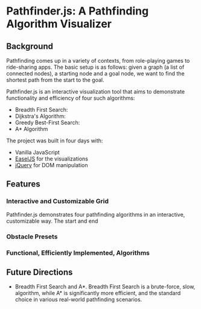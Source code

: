 # Pathfinder.js: A Pathfinding Algorithm Visualizer

## Background
Pathfinding comes up in a variety of contexts, from role-playing games to ride-sharing apps.
The basic setup is as follows: given a graph (a list of connected nodes), a
starting node and a goal node, we want to find the shortest path from the start
to the goal.

Pathfinder.js is an interactive visualization tool that aims to demonstrate
functionality and efficiency of four such algorithms:
  * Breadth First Search:
  * Dijkstra's Algorithm:
  * Greedy Best-First Search:
  * A\* Algorithm

The project was built in four days with:
  * Vanilla JavaScript
  * [EaselJS][easel] for the visualizations
  * [jQuery][jquery] for DOM manipulation

[easel]: http://www.createjs.com/easeljs
[jquery]: https://jquery.com/

## Features

### Interactive and Customizable Grid
Pathfinder.js demonstrates four pathfinding algorithms in an interactive,
customizable way. The start and end

### Obstacle Presets

### Functional, Efficiently Implemented, Algorithms


## Future Directions




- Breadth First Search and A\*.
Breadth First Search is a brute-force, slow, algorithm, while A* is significantly more efficient, and the standard choice in various real-world
pathfinding scenarios.
